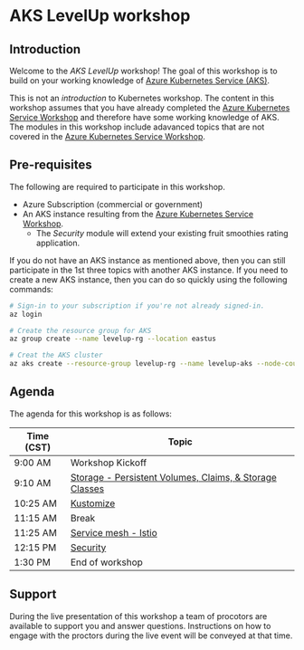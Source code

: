 # AKS LevelUp workshop

## Introduction

Welcome to the _AKS LevelUp_ workshop!  The goal of this workshop is to build on your working knowledge of [Azure Kubernetes Service (AKS)](https://docs.microsoft.com/en-us/azure/aks/intro-kubernetes).

This is not an _introduction_ to Kubernetes workshop.  The content in this workshop assumes that you have already completed the [Azure Kubernetes Service Workshop](https://docs.microsoft.com/en-us/learn/modules/aks-workshop/) and therefore have some working knowledge of AKS.  The modules in this workshop include adavanced topics that are not covered in the [Azure Kubernetes Service Workshop](https://docs.microsoft.com/en-us/learn/modules/aks-workshop/).

## Pre-requisites

The following are required to participate in this workshop.

- Azure Subscription (commercial or government)
- An AKS instance resulting from the [Azure Kubernetes Service Workshop](https://docs.microsoft.com/en-us/learn/modules/aks-workshop/).
  - The _Security_ module will extend your existing fruit smoothies rating application.

If you do not have an AKS instance as mentioned above, then you can still participate in the 1st three topics with another AKS instance. If you need to create a new AKS instance, then you can do so quickly using the following commands:

```bash
# Sign-in to your subscription if you're not already signed-in.
az login

# Create the resource group for AKS
az group create --name levelup-rg --location eastus

# Creat the AKS cluster
az aks create --resource-group levelup-rg --name levelup-aks --node-count 2 --generate-ssh_keys
```


## Agenda

The agenda for this workshop is as follows:

| Time (CST) | Topic |
| --- | --- |
| 9:00 AM | Workshop Kickoff |
| 9:10 AM | [Storage - Persistent Volumes, Claims, & Storage Classes](./storage/README.md) |
| 10:25 AM | [Kustomize](./kustomize/readme.md) |
| 11:15 AM | Break |
| 11:25 AM | [Service mesh - Istio ](./ServiceMesh/readme.md) |
| 12:15 PM | [Security](./security/readme.md) |
| 1:30 PM | End of workshop |


## Support

During the live presentation of this workshop a team of procotors are available to support you and answer questions.  Instructions on how to engage with the proctors during the live event will be conveyed at that time.
